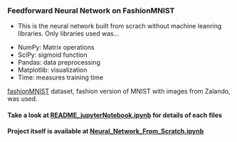 ### Feedforward Neural Network on FashionMNIST

- This is the neural network built from scrach without machine leanring libraries. Only libraries used was...
* NumPy: Matrix operations
* SciPy: sigmoid function
* Pandas: data preprocessing
* Matplotlib: visualization
* Time: measures training time

[fashionMNIST](https://github.com/zalandoresearch/fashion-mnist) dataset, fashion version of MNIST with images from Zalando, was used.


#### Take a look at [README_jupyterNotebook.ipynb](README_jupyterNotebook.ipynb) for details of each files
#### Project itself is available at [Neural_Network_From_Scratch.ipynb](Neural_Network_From_Scratch.ipynb)

